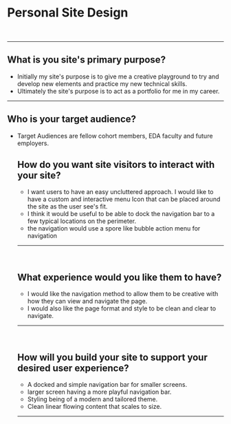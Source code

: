 <h1> Personal Site Design </h1>
<br> <hr>
<h2>What is you site's primary purpose? </H2>
<ul>
  <li> Initially my site's purpose is to give me a creative playground to try and develop new elements and practice my new technical skills.</li>
  <li>Ultimately the site's purpose is to act as a portfolio for me in my career. </li>
</ul>
<hr>
<h2>Who is your target audience?</h2>
<ul>
<li> Target Audiences are fellow cohort members, EDA faculty and future employers. </li>

<h2>How do you want site visitors to interact with your site? </h2>
<ul>
 <li>
I want users to have an easy uncluttered approach. I would like to have a custom and interactive menu Icon that can be placed around the site as the user see's fit.
</li>
<li>
I think it would be useful to be able to dock the navigation bar to a few typical locations on the perimeter.
</li>
<li>
the navigation would use a spore like bubble action menu for navigation
</li>
</ul><hr><br>
<h2>What experience would you like them to have?</h2>
<ul>
 <li>
I would like the navigation method to allow them to be creative with how they can view and navigate the page.
</li>
<li> I would also like the page format and style to be clean and clear to navigate.
</li>
</ul><hr><br>
<h2>How will you build your site to support your desired user experience?</h2>
<ul>
 <li>
A docked and simple navigation bar for smaller screens.
</li>
<li>larger screen having a more playful navigation bar.</li>
<li> Styling being of a modern and tailored theme.</li>
<li>Clean linear flowing content that scales to size.</li>
</ul><hr><br>
